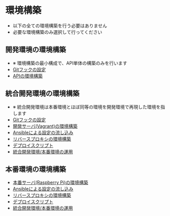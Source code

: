 # 環境構築

- 以下の全ての環境構築を行う必要はありません
- 必要な環境構築のみ選択して行ってください

## 開発環境の環境構築

- ※ 環境構築の最小構成で、API単体の構築のみを行います
- [Gitフックの設定](../hooks/README.md)
- [APIの環境構築](../api/README.md)

## 統合開発環境の環境構築

- ※ 統合開発環境は本番環境とほぼ同等の環境を開発環境で再現した環境を指します
- [Gitフックの設定](../hooks/README.md)
- [開発サーバ(Vagrant)の環境構築](../devel/README.md)
- [Ansibleによる設定の流し込み](../playbook/README.md)
- [リバースプロキシの環境構築](../proxy/README.md)
- [デプロイスクリプト](../deploy/README.md)
- [統合開発環境/本番環境の運用](../ops/README.md)

## 本番環境の環境構築

- [本番サーバ(Raspberry Pi)の環境構築](../prod/README.md)
- [Ansibleによる設定の流し込み](../playbook/README.md)
- [リバースプロキシの環境構築](../proxy/README.md)
- [デプロイスクリプト](../deploy/README.md)
- [統合開発環境/本番環境の運用](../ops/README.md)
